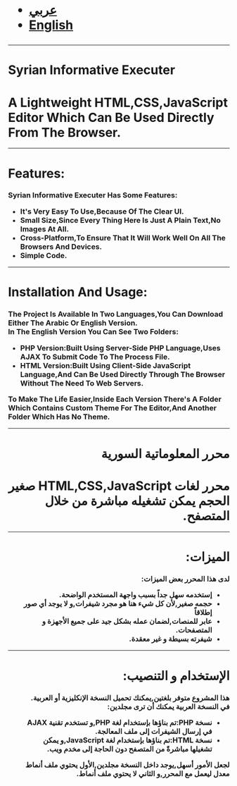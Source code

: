 <link rel="stylesheet" href="http://www.w3schools.com/lib/w3.css"/>
<h1>
<ul>
<li><a href="#ar">عربي</a><br></li>
<li><a href="#en">English</a></li>
</ul>
</h1>
<hr>
<h1 id="en">Syrian Informative Executer</h1>
<h1>
A Lightweight HTML,CSS,JavaScript Editor Which Can Be Used Directly From The Browser.<br>
</h1>
<hr>
<h1>Features:</h1>
<h3>
Syrian Informative Executer Has Some Features:<br>
<ul>
<li>It's Very Easy To Use,Because Of The Clear UI.</li>
<li>Small Size,Since Every Thing Here Is Just A Plain Text,No Images At All.</li>
<li>Cross-Platform,To Ensure That It Will Work Well On All The Browsers And Devices.</li>
<li>Simple Code.</li>
</ul>
</h3>
<hr>
<h1>
Installation And Usage:
</h1>
<h3>
The Project Is Available In Two Languages,You Can Download Either The Arabic Or English Version.<br>
In The English Version You Can See Two Folders:<br>
<ul>
<li><b>PHP Version:</b>Built Using Server-Side PHP Language,Uses AJAX To Submit Code To The Process File.</li>
<li><b>HTML Version:</b>Built Using Client-Side JavaScript Language,And Can Be Used Directly Through The Browser Without The Need To Web Servers.</li>
</ul>
To Make The Life Easier,Inside Each Version There's A Folder Which Contains Custom Theme For The Editor,And Another Folder Which Has No Theme.
</h3>
<hr>
<div dir="rtl">
<h1 id="ar">
محرر المعلوماتية السورية
</h1>
<h1>
محرر لغات HTML,CSS,JavaScript صغير الحجم يمكن تشغيله مباشرة من خلال المتصفح.
</h1>
<hr>
<h1>
الميزات:
</h1>
<h3>
لدى هذا المحرر بعض الميزات:<br>
<ul>
<li>إستخدمه سهل جداً بسبب واجهة المستخدم الواضحة.</li>
<li>حجمه صغير,لأن كل شيء هنا هو مجرد شيفرات,و لا يوجد أي صور إطلاقاً</li>
<li>عابر للمنصات,لضمان عمله بشكل جيد على جميع الأجهزة و المتصفحات. </li>
<li>شيفرته بسيطة و غير معقدة.</li>
</ul>
</h3>
<hr>
<h1>الإستخدام و التنصيب:
</h1>
<h3>
هذا المشروع متوفر بلغتين,يمكنك تحميل النسخة الإنكليزية أو العربية.<br>
في النسخة العربية يمكنك أن ترى مجلدين:<br>
<ul>
<li><b>نسخة PHP:</b>تم بناؤها بإستخدام لغة PHP,و تستخدم تقنية AJAX في إرسال الشيفرات إلى ملف المعالجة.</li>
<li><b>نسخة HTML:</b>تم بناؤها بإستخدام لغة JavaScript,و يمكن تشغيلها مباشرةً من المتصفح دون الحاجة إلى مخدم ويب.</li>
</ul>
لجعل الأمور أسهل,يوجد داخل النسخة مجلدين,الأول يحتوي ملف أنماط معدل ليعمل مع المحرر,و الثاني لا يحتوي ملف أنماط.
</h3>
</div>
